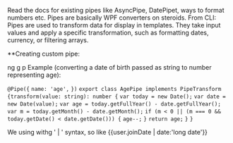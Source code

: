 
Read the docs for existing pipes like AsyncPipe, DatePipet, ways to format numbers etc. Pipes are basically WPF converters on steroids. From CLI: Pipes are used to transform data for display in templates. They take input values and apply a specific transformation, such as formatting dates, currency, or filtering arrays. 


**Creating custom pipe:

ng g p
 Example (converting a date of birth passed as string to number representing age):
 
 `@Pipe({`
`name: 'age',`
`})`
`export class AgePipe implements PipeTransform {transform(value: string): number {`
	`var today = new Date();`
	`var date = new Date(value);`
	`var age = today.getFullYear() - date.getFullYear();`
	`var m = today.getMonth() - date.getMonth();`
	`if (m < 0 || (m === 0 && today.getDate() < date.getDate())) {`
		`age--;`
	`}`
	`return age;`
	`}`
`}`

We using withg ' | ' syntax, so like {{user.joinDate | date:'long date'}}